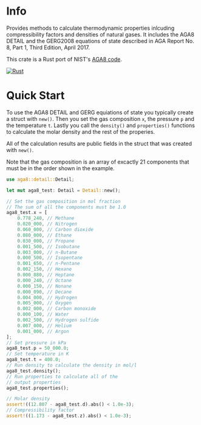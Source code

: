 # Info
Provides methods to calculate thermodynamic properties inlcuding compressibility factors and densities of natural gases.
It includes the AGA8 DETAIL and the GERG2008 equations of state described in AGA Report No. 8, Part 1, Third Edition, April 2017.

This crate is a Rust port of NIST's
[AGA8 code](https://github.com/usnistgov/AGA8).

[![Rust](https://github.com/royvegard/aga8/actions/workflows/rust.yml/badge.svg)](https://github.com/royvegard/aga8/actions/workflows/rust.yml)

# Quick Start
To use the AGA8 DETAIL and GERG equiations of state you typically create a struct with `new()`.
Then you set the gas composition `x`, the pressure `p` and the temperature `t`.
Lastly you call the `density()` and `properties()` functions to calculate the molar density and the rest of the properies.

All of the calculation results are public fields in the struct that was created with `new()`.

Note that the gas composition is an array of excactly 21 components that must be in the order shown in the example.

```Rust
use aga8::detail::Detail;

let mut aga8_test: Detail = Detail::new();

// Set the gas composition in mol fraction
// The sum of all the components must be 1.0
aga8_test.x = [
    0.778_240, // Methane
    0.020_000, // Nitrogen
    0.060_000, // Carbon dioxide
    0.080_000, // Ethane
    0.030_000, // Propane
    0.001_500, // Isobutane
    0.003_000, // n-Butane
    0.000_500, // Isopentane
    0.001_650, // n-Pentane
    0.002_150, // Hexane
    0.000_880, // Heptane
    0.000_240, // Octane
    0.000_150, // Nonane
    0.000_090, // Decane
    0.004_000, // Hydrogen
    0.005_000, // Oxygen
    0.002_000, // Carbon monoxide
    0.000_100, // Water
    0.002_500, // Hydrogen sulfide
    0.007_000, // Helium
    0.001_000, // Argon
];
// Set pressure in kPa
aga8_test.p = 50_000.0;
// Set temperature in K
aga8_test.t = 400.0;
// Run density to calculate the density in mol/l
aga8_test.density();
// Run properties to calculate all of the
// output properties
aga8_test.properties();

// Molar density
assert!((12.807 - aga8_test.d).abs() < 1.0e-3);
// Compressibility factor
assert!((1.173 - aga8_test.z).abs() < 1.0e-3);
```
